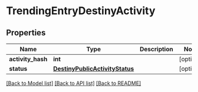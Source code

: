 # TrendingEntryDestinyActivity

## Properties
Name | Type | Description | Notes
------------ | ------------- | ------------- | -------------
**activity_hash** | **int** |  | [optional] 
**status** | [**DestinyPublicActivityStatus**](DestinyPublicActivityStatus.md) |  | [optional] 

[[Back to Model list]](../README.md#documentation-for-models) [[Back to API list]](../README.md#documentation-for-api-endpoints) [[Back to README]](../README.md)


